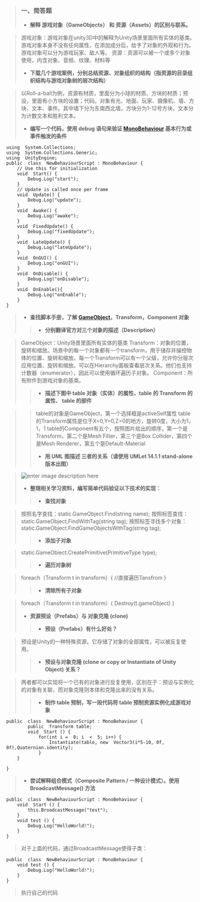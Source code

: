 ﻿


>### 一、简答题
>- **解释 游戏对象（GameObjects） 和 资源（Assets）的区别与联系。**
  
>游戏对象：游戏对象在unity3D中的解释为Unity场景里面所有实体的基类。游戏对象本身不没有任何属性，在添加成分后，给予了对象的外观和行为。游戏对象可以分为游戏玩家、敌人等。
>资源：资源可以被一个或多个对象使用，内含对象、音频、纹理、材料等
>
>- **下载几个游戏案例，分别总结资源、对象组织的结构（指资源的目录组织结构与游戏对象树的层次结构）**
  
>以Roll-a-ball为例，资源有材质，里面分为小球的材质、方块的材质；预设，里面有小方块的设置；代码。对象有光、地面、玩家、摄像机、墙、方块、文本、事件。其中墙下分为东南西北墙，方块分为1-12号方块，文本分为计数文本和胜利文本。
>  
>  - **编写一个代码，使用 debug 语句来验证 [MonoBehaviour](https://docs.unity3d.com/ScriptReference/MonoBehaviour.html) 基本行为或事件触发的条件**
```
using  System.Collections;
using  System.Collections.Generic;
using  UnityEngine;
public  class  NewBehaviourScript : MonoBehaviour {
	// Use this for initialization
	void  Start() {
		Debug.Log("start");
	}
	// Update is called once per frame
	void  Update() {
		Debug.Log("update");
	}
	void  Awake() {
		Debug.Log("awake");
	}
	void  FixedUpdate() {
		Debug.Log("fixedUpdate");
	}
	void  LateUpdate() {
		Debug.Log("lateUpdate");
	}
	void  OnGUI() {
		Debug.Log("onGUI");
	}
	void  OnDisable() {
		Debug.Log("onDisable");
	}
	void  OnEnable(){
		Debug.Log("onEnable");
	}
}
```
>- **查找脚本手册，了解 [GameObject](https://docs.unity3d.com/ScriptReference/GameObject.html)，Transform，Component 对象**
>>- **分别翻译官方对三个对象的描述（Description）**
  
>GameObject：Unity场景里面所有实体的基类
>Transform：对象的位置，旋转和缩放。场景中的每一个对象都有一个transform，用于储存并操控物体的位置、旋转和缩放。每一个Transform可以有一个父级，允许你分层次应用位置、旋转和缩放。可以在Hierarchy面板查看层次关系。他们也支持计数器（enumerator），因此可以使用循环遍历子对象。
>Component：所有附件到游戏对象的基类。 
>>-  **描述下图中 table 对象（实体）的属性、table 的 Transform 的属性、 table 的部件**
  
>>table的对象是GameObject，第一个选择框是activeSelf属性
>table的Transform属性是位于X=0,Y=0,Z=0的地方，旋转0度，大小为1，1，1
>table的Component有五个，按照图片给出的顺序，第一个是Transform，第二个是Mesh Filter，第三个是Box Collider，第四个是Mesh Renderer，第五个是Default-Material
>>- **用 UML 图描述 三者的关系（请使用 UMLet 14.1.1 stand-alone版本出图）**
  
>![enter image description here](http://r.photo.store.qq.com/psb?/V14DrW9T21aN2c/Rq81fjxbHolaKJznaaFnLjQshmqtrjkKTQ2NiiqZFvM!/r/dPMAAAAAAAAA)
>- **整理相关学习资料，编写简单代码验证以下技术的实现：**
>>- **查找对象**
  
>按照名字查找：static.GameObject.Find(string name);
>按照标签查找：static.GameObject,FindWithTag(string tag);
>按照标签寻找多个对象：static.GameObject.FindGameObjectsWithTag(string tag);
>>- **添加子对象**
  
>static.GameObiect.CreatePrimitive(PrimitiveType type);
>>- **遍历对象树**
  
>foreach（Transform t in transform）{ //直接遍历Tansfrom }
>>- **清除所有子对象**
  
>foreach（Transform t in transform）{ Destroy(t.gameObject) }
>- **资源预设（Prefabs）与 对象克隆 (clone)**
>>- **预设（Prefabs）有什么好处？**
  
>预设是Unity的一种特殊资源，它存储了对象的全部属性，可以被反复使用。
>>- **预设与对象克隆 (clone or copy or Instantiate of Unity Object) 关系？**
  
>两者都可以实现将一个已有的对象进行反复使用，区别在于：预设与实例化的对象有关联，而对象克隆则本体和克隆出来的没有关系。
>>- **制作 table 预制，写一段代码将 table 预制资源实例化成游戏对象**
```
public  class  NewBehaviourScript : MonoBehaviour {
		public  Transform table;
		void  Start () {
			for(int i =  0; i  <  5; i++) {
				Instantiate(table, new  Vector3(i*5-10, 0f, 0f),Quaternion.identity);
			}
	}

}
```
>- **尝试解释组合模式（Composite Pattern / 一种设计模式）。使用 BroadcastMessage() 方法**
```
public  class  NewBehaviourScript : MonoBehaviour {
	void  Start () {
		this.BroadcastMessage("test");
	}
	void test () {
		Debug.Log("HelloWorld!");
	}
}
```
>对于上面的代码，通过BroadcastMessage使得子类：
```
public  class  NewBehaviourScript : MonoBehaviour {
	void test () {
		Debug.Log("HelloWorld!");
	}
}
```
>执行自己的代码
